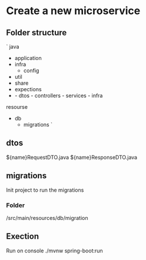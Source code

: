 # Create a new microservice

## Folder structure

`
java
  - application
  - infra
    - config
  - util
  - share
  - expections
  - <uc name>
    - dtos
    - controllers
    - services
    - infra
resourse
  - db
    - migrations
`

## dtos
  ${name}RequestDTO.java
  ${name}ResponseDTO.java

## migrations

Init project to run the migrations

### Folder
/src/main/resources/db/migration


## Exection

Run on console
./mvnw spring-boot:run

